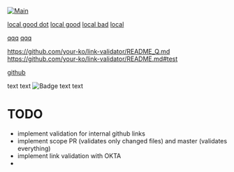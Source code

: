 [![Main](https://github.com/your-ko/link-validator/actions/workflows/main.yaml/badge.svg)](https://github.com/your-ko/link-validator/actions/workflows/main.yaml)

[local good dot](./Makefile)
[local good](Makefile)
[local bad](makefile)
[local](.github/workflows/pr.yaml)

[qqq](https://github.com/your-ko/link-validator/README.md)
[qqq](https://github.com/your-ko/link-validator/README.md#TODO)

https://github.com/your-ko/link-validator/README_Q.md
https://github.com/your-ko/link-validator/README.md#test


[github](https://github.com)

text text ![Badge](https://github.com/your-ko/link-validator/github/.workflows/master.yaml/badge.svg) text text

# TODO
* implement validation for internal github links
* implement scope PR (validates only changed files) and master (validates everything)
* implement link validation with OKTA
* 

